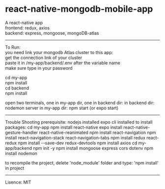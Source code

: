 # react-native-mongodb-mobile-app

A react-native app </br>
  frontend: redux, axios </br>
  backend: express, mongoose, mongoDB-atlas </br>

---

To Run: </br>
  you need link your mongodb Atlas cluster to this app: </br>
    get the connection link of your cluster </br>
    paste it in /my-app/backend/.env after the variable name </br>
    make sure type in your password </br>

  cd my-app </br>
  npm install </br>
  cd backend </br>
  npm install </br>

  open two terminals, one in my-app dir, one in backend dir:
    in backend dir:
      nodemon server
    in my-app dir:
      npm start (or expo start)

---

Trouble Shooting
  prerequisite:
    nodejs installed
    expo cli installed
  to install packages:
    cd my-app
      npm install react-native
      expo install react-native-gesture-handler react-native-reanimated
      npm install react-navigation
      npm install react-navigation-stack react-navigation-tabs
      npm install redux react-redux
      npm install --save-dev redux-devtools
      npm install axios
    cd my-app/backend
      npm init -y
      npm install mongoose express cors dotenv
      npm install nodemon

  to recompile the project, delete 'node_module' folder and type: 'npm install' in project

---

Lisence: MIT
